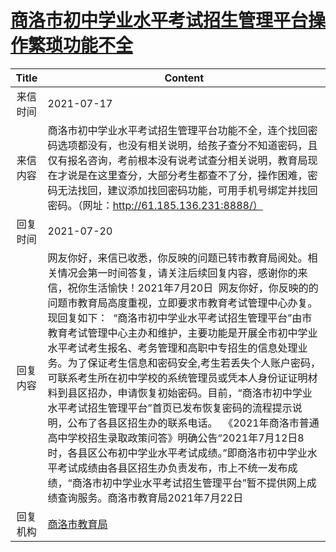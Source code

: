 # <a href="http://www.shangluo.gov.cn/zmhd/ldxxxx.jsp?urltype=leadermail.LeaderMailContentUrl&wbtreeid=1112&leadermailid=7522">商洛市初中学业水平考试招生管理平台操作繁琐功能不全</a>
|Title|Content|
|:---:|---|
|来信时间|2021-07-17|
|来信内容|商洛市初中学业水平考试招生管理平台功能不全，连个找回密码选项都没有，也没有相关说明，给孩子查分不知道密码，且仅有报名咨询，考前根本没有说考试查分相关说明，教育局现在才说是在这里查分，大部分考生都查不了分，操作困难，密码无法找回，建议添加找回密码功能，可用手机号绑定并找回密码。（网址：http://61.185.136.231:8888/）|
|回复时间|2021-07-20|
|回复内容|网友你好，来信已收悉，你反映的问题已转市教育局阅处。相关情况会第一时间答复，请关注后续回复内容，感谢你的来信，祝你生活愉快！2021年7月20日  网友你好，你反映的的问题市教育局高度重视，立即要求市教育考试管理中心办复。现回复如下：  “商洛市初中学业水平考试招生管理平台”由市教育考试管理中心主办和维护，主要功能是开展全市初中学业水平考试考生报名、考务管理和高职中专招生的信息处理业务。为了保证考生信息和密码安全,考生若丢失个人账户密码，可联系考生所在初中学校的系统管理员或凭本人身份证证明材料到县区招办，申请恢复初始密码。目前，“商洛市初中学业水平考试招生管理平台”首页已发布恢复密码的流程提示说明，公布了各县区招生办的联系电话。  《2021年商洛市普通高中学校招生录取政策问答》明确公告“2021年7月12日8时，各县区公布初中学业水平考试成绩。”即商洛市初中学业水平考试成绩由各县区招生办负责发布，市上不统一发布成绩，“商洛市初中学业水平考试招生管理平台”暂不提供网上成绩查询服务。商洛市教育局2021年7月22日|
|回复机构|<a href="../../categories/agencies/商洛市教育局.md">商洛市教育局</a>|
